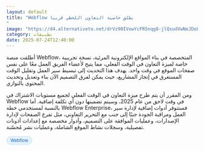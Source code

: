 ```yaml
---
layout: default
title: "Webflow يطلق خاصية التعاون اللحظي قريبا
"
image: "https://d4.alternativeto.net/drVz90IVowYcFR5nqg8-jlQsudVwNeJDoLHVseqPoos/rs:fill:1520:760:0/g:ce:0:0/YWJzOi8vZGlzdC9jb250ZW50LzE3NTMzMDY2NzUxMTIucG5n.png"
category: تطبيقات
date: 2025-07-24T12:40:00
---
```


أطلقت منصة Webflow، المتخصصة في بناء المواقع الإلكترونية المرئية، نسخة تجريبية خاصة لميزة التعاون في الوقت الفعلي، مما يتيح لأعضاء الفريق العمل معًا على نفس صفحات الموقع في وقت واحد. يهدف هذا التحديث إلى تبسيط سير العمل وتقليل الوقت المستغرق في إنجاز المشاريع، حيث يمكن لفرق التصميم الآن بناء وتعديل وتحديث المحتوى بالتوازي.

ومن المقرر أن يتم طرح ميزة التعاون في الوقت الفعلي لجميع مستويات الاشتراك في Webflow في وقت لاحق من عام 2025، وسيتم تضمينها دون أي تكلفة إضافية. أما بالنسبة لمستخدمي خطة Webflow Enterprise، فستتوفر أدوات إضافية لإدارة سير العمل ومراقبة الجودة جنبًا إلى جنب مع التحرير التعاوني، مثل تفرع الصفحات لإدارة الإصدارات، وعمليات الموافقة على التصميم، وأدوار مخصصة مع إعدادات أذونات تفصيلية، وسجلات نشاط الموقع الشاملة، وعمليات نشر مُحسّنة.

<div style="margin-top:2px; margin-bottom:2px;"><a href="https://bidjadraft.github.io/?query=Webflow" style="background:#e3f2fd; color:#1565c0; font-size:80%; border-radius:12px; padding:3px 10px; margin:2px 4px 2px 0; display:inline-block; border:1px solid #bbdefb; text-decoration:none;">Webflow</a></div><br><br>

